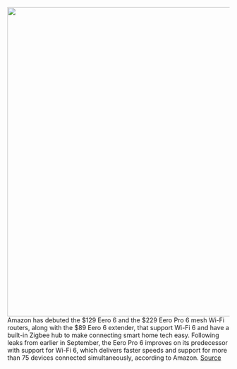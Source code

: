<img src='https://cdn.vox-cdn.com/thumbor/l4PAjOZHr5kjyI0KK_VGlWbQueU=/0x0:1920x1080/1200x800/filters:focal(807x387:1113x693)/cdn.vox-cdn.com/uploads/chorus_image/image/67463125/msedge_Bwf8DLLZHj.0.jpg' width='700px' /><br/>
Amazon has debuted the $129 Eero 6 and the $229 Eero Pro 6 mesh Wi-Fi routers, along with the $89 Eero 6 extender, that support Wi-Fi 6 and have a built-in Zigbee hub to make connecting smart home tech easy. Following leaks from earlier in September, the Eero Pro 6 improves on its predecessor with support for Wi-Fi 6, which delivers faster speeds and support for more than 75 devices connected simultaneously, according to Amazon.
<a href='https://www.theverge.com/2020/9/24/21451035/amazon-new-eero-mesh-wi-fi-gear-wifi-6-price-release-date'> Source <a/>